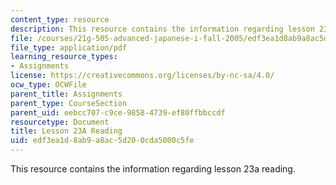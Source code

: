 ```yaml
---
content_type: resource
description: This resource contains the information regarding lesson 23a reading.
file: /courses/21g-505-advanced-japanese-i-fall-2005/edf3ea1d8ab9a8ac5d200cda5000c5fe_MIT21G_501F12_hw3_25b.pdf
file_type: application/pdf
learning_resource_types:
- Assignments
license: https://creativecommons.org/licenses/by-nc-sa/4.0/
ocw_type: OCWFile
parent_title: Assignments
parent_type: CourseSection
parent_uid: eebcc707-c9ce-9858-4739-ef80ffbbccdf
resourcetype: Document
title: Lesson 23A Reading
uid: edf3ea1d-8ab9-a8ac-5d20-0cda5000c5fe
---
```

This resource contains the information regarding lesson 23a reading.